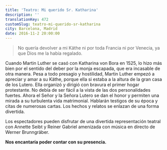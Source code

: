 ```yaml
---
title: 'Teatro: Mi querido Sr. Katharina'
description: ''
translationKey: 472
customSlug: teatro-mi-querido-sr-katharina
city: Barcelona, Madrid
date: 2016-11-2 20:00:00
---
```


<blockquote>No quería devolver a mi Käthe ni por toda Francia ni por Venecia, ya que Dios me la había regalado.</blockquote>

Cuando Martin Luther se casó con Katharina von Bora en 1525, lo hizo más bien por el sentido del deber por la monja escapada, que era incasable de otra manera. Pesa a todo presagio y hostilidad, Martin Luther empezó a apreciar y amar a su Käthe, porque ella si estaba a la altura de la gran casa de los Lutero. Ella organizó y dirigió con bravura el primer hogar protestante. No debía de ser fácil a la vista de las dos personalidades fuertes. Ahora el Señor y la Señora Lutero se dan el honor y permiten una mirada a su turbulenta vida matrimonial. Hablarán testigos de su época y citas de numerosas cartas. Los hechos y relatos se enlazan de una forma divertida.

Los espectadores pueden disfrutar de una divertida representación teatral con Annette Seibt y Reiner Gabriel amenizada con música en directo de Werner Brunngräber.

<strong>Nos encantaría poder contar con su presencia.</strong>
